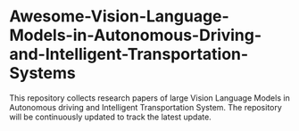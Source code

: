 # Awesome-Vision-Language-Models-in-Autonomous-Driving-and-Intelligent-Transportation-Systems
 This repository collects research papers of large Vision Language Models in Autonomous driving and Intelligent Transportation System. The repository will be continuously updated to track the latest update.
